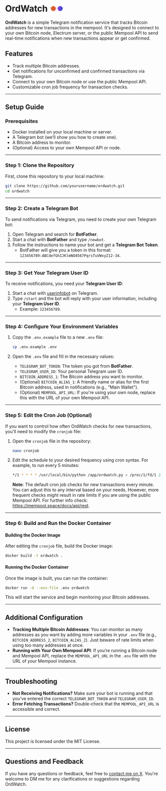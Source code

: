 # OrdWatch <img src="logo.svg" alt="OrdWatch Logo" height="20">

**OrdWatch** is a simple Telegram notification service that tracks Bitcoin addresses for new transactions in the mempool. It's designed to connect to your own Bitcoin node, Electrum server, or the public Mempool API to send real-time notifications when new transactions appear or get confirmed.

## Features
- Track multiple Bitcoin addresses.
- Get notifications for unconfirmed and confirmed transactions via Telegram.
- Connect to your own Bitcoin node or use the public Mempool API.
- Customizable cron job frequency for transaction checks.

---

## Setup Guide

### Prerequisites
- Docker installed on your local machine or server.
- A Telegram bot (we’ll show you how to create one).
- A Bitcoin address to monitor.
- (Optional) Access to your own Mempool API or node.

---

### Step 1: Clone the Repository

First, clone this repository to your local machine:

```bash
git clone https://github.com/yourusername/ordwatch.git
cd ordwatch
```

---

### Step 2: Create a Telegram Bot

To send notifications via Telegram, you need to create your own Telegram bot:

1. Open Telegram and search for **BotFather**.
2. Start a chat with **BotFather** and type `/newbot`.
3. Follow the instructions to name your bot and get a **Telegram Bot Token**.
   - BotFather will give you a token in this format: `123456789:ABCdefGhIJKlmNO4567PqrsTuVWxyZ12-34`.

---

### Step 3: Get Your Telegram User ID

To receive notifications, you need your **Telegram User ID**:

1. Start a chat with [userinfobot](https://t.me/userinfobot) on Telegram.
2. Type `/start` and the bot will reply with your user information, including your **Telegram User ID**.
   - Example: `123456789`.

---

### Step 4: Configure Your Environment Variables

1. Copy the `.env.example` file to a new `.env` file:
   
   ```bash
   cp .env.example .env
   ```

2. Open the `.env` file and fill in the necessary values:
   - `TELEGRAM_BOT_TOKEN`: The token you got from **BotFather**.
   - `TELEGRAM_USER_ID`: Your personal Telegram user ID.
   - `BITCOIN_ADDRESS_1`: The Bitcoin address you want to monitor.
   - (Optional) `BITCOIN_ALIAS_1`: A friendly name or alias for the first Bitcoin address, used in notifications (e.g., "Main Wallet").
   - (Optional) `MEMPOOL_API_URL`: If you're using your own node, replace this with the URL of your own Mempool API.

---

### Step 5: Edit the Cron Job (Optional)

If you want to control how often OrdWatch checks for new transactions, you'll need to modify the `cronjob` file:

1. Open the `cronjob` file in the repository:
   
   ```bash
   nano cronjob
   ```

2. Edit the schedule to your desired frequency using cron syntax. For example, to run every 5 minutes:

   ```bash
   */1 * * * * /usr/local/bin/python /app/ordwatch.py > /proc/1/fd/1 2>/proc/1/fd/2
   ```

   **Note**: The default cron job checks for new transactions every minute. You can adjust this to any interval based on your needs. However, more frequent checks might result in rate limits if you are using the public Mempool API. For further info check: https://mempool.space/docs/api/rest.

---

### Step 6: Build and Run the Docker Container

#### Building the Docker Image

After editing the `cronjob` file, build the Docker image:

```bash
docker build -t ordwatch .
```

#### Running the Docker Container

Once the image is built, you can run the container:

```bash
docker run -d --env-file .env ordwatch
```

This will start the service and begin monitoring your Bitcoin addresses.

---

## Additional Configuration

- **Tracking Multiple Bitcoin Addresses**: You can monitor as many addresses as you want by adding more variables in your `.env` file (e.g., `BITCOIN_ADDRESS_2`, `BITCOIN_ALIAS_2`). Just beware of rate limits when using too many addresses at once.
- **Running with Your Own Mempool API**: If you’re running a Bitcoin node and Mempool API, replace the `MEMPOOL_API_URL` in the `.env` file with the URL of your Mempool instance.

---

## Troubleshooting

- **Not Receiving Notifications?** Make sure your bot is running and that you’ve entered the correct `TELEGRAM_BOT_TOKEN` and `TELEGRAM_USER_ID`.
- **Error Fetching Transactions?** Double-check that the `MEMPOOL_API_URL` is accessible and correct.

---

## License

This project is licensed under the MIT License.

---

## Questions and Feedback

If you have any questions or feedback, feel free to [contact me on X](https://x.com/you_are_el). You're welcome to DM me for any clarifications or suggestions regarding OrdWatch.